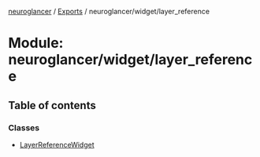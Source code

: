 [neuroglancer](../README.md) / [Exports](../modules.md) / neuroglancer/widget/layer\_reference

# Module: neuroglancer/widget/layer\_reference

## Table of contents

### Classes

- [LayerReferenceWidget](../classes/neuroglancer_widget_layer_reference.LayerReferenceWidget.md)
